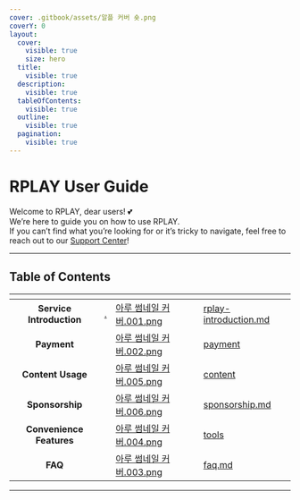 ```yaml
---
cover: .gitbook/assets/알플 커버 숏.png
coverY: 0
layout:
  cover:
    visible: true
    size: hero
  title:
    visible: true
  description:
    visible: true
  tableOfContents:
    visible: true
  outline:
    visible: true
  pagination:
    visible: true
---
```


# RPLAY User Guide

Welcome to RPLAY, dear users! 💕\
We’re here to guide you on how to use RPLAY.\
If you can’t find what you’re looking for or it’s tricky to navigate, feel free to reach out to our [Support Center](https://docs.google.com/forms/d/1sHA2S7GoCgf5NTHge21uV7tN-3m03t0kzaYgw0LFvrs/viewform?pli=1\&pli=1\&edit_requested=true)!

***

## Table of Contents

<table data-view="cards"><thead><tr><th align="center"></th><th data-hidden data-type="content-ref"></th><th data-hidden data-card-cover data-type="files"></th><th data-hidden data-card-target data-type="content-ref"></th></tr></thead><tbody><tr><td align="center"><strong>Service Introduction</strong></td><td><a href="./">.</a></td><td><a href=".gitbook/assets/아루 썸네일 커버.001.png">아루 썸네일 커버.001.png</a></td><td><a href="serviceintroduction/rplay-introduction.md">rplay-introduction.md</a></td></tr><tr><td align="center"><strong>Payment</strong></td><td></td><td><a href=".gitbook/assets/아루 썸네일 커버.002.png">아루 썸네일 커버.002.png</a></td><td><a href="undefined/payment/">payment</a></td></tr><tr><td align="center"><strong>Content Usage</strong></td><td></td><td><a href=".gitbook/assets/아루 썸네일 커버.005.png">아루 썸네일 커버.005.png</a></td><td><a href="undefined/content/">content</a></td></tr><tr><td align="center"><strong>Sponsorship</strong></td><td></td><td><a href=".gitbook/assets/아루 썸네일 커버.006.png">아루 썸네일 커버.006.png</a></td><td><a href="undefined/sponsorship.md">sponsorship.md</a></td></tr><tr><td align="center"><strong>Convenience Features</strong></td><td></td><td><a href=".gitbook/assets/아루 썸네일 커버.004.png">아루 썸네일 커버.004.png</a></td><td><a href="undefined/tools/">tools</a></td></tr><tr><td align="center"><strong>FAQ</strong></td><td></td><td><a href=".gitbook/assets/아루 썸네일 커버.003.png">아루 썸네일 커버.003.png</a></td><td><a href="undefined-1/faq.md">faq.md</a></td></tr></tbody></table>

***
